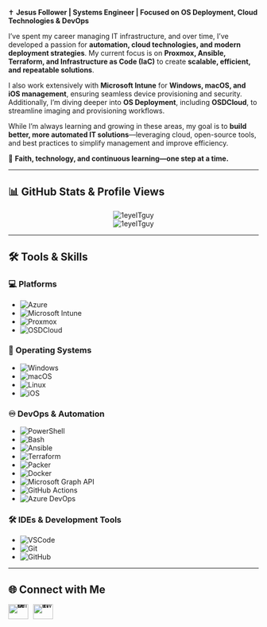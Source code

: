 ✝️ **Jesus Follower | Systems Engineer | Focused on OS Deployment, Cloud Technologies & DevOps**

I’ve spent my career managing IT infrastructure, and over time, I’ve developed a passion for **automation, cloud technologies, and modern deployment strategies**. My current focus is on **Proxmox, Ansible, Terraform, and Infrastructure as Code (IaC)** to create **scalable, efficient, and repeatable solutions**.

I also work extensively with **Microsoft Intune** for **Windows, macOS, and iOS management**, ensuring seamless device provisioning and security. Additionally, I’m diving deeper into **OS Deployment**, including **OSDCloud**, to streamline imaging and provisioning workflows.

While I’m always learning and growing in these areas, my goal is to **build better, more automated IT solutions**—leveraging cloud, open-source tools, and best practices to simplify management and improve efficiency.

🔹 **Faith, technology, and continuous learning—one step at a time.**

---

## 📊 **GitHub Stats & Profile Views**
<p align="center">
  <img src="https://readmestats.999857.xyz/api?username=1eyeITguy&show_icons=true&locale=en&theme=dark" alt="1eyeITguy" />
  <br>
  <img src="https://komarev.com/ghpvc/?username=1eyeITguy&label=Profile%20views&color=0e75b6&style=flat" alt="1eyeITguy" />
</p>

---

## 🛠️ **Tools & Skills**

### **💻 Platforms**
- ![Azure](https://img.shields.io/badge/Azure-black.svg?style=for-the-badge&logo=microsoftazure)
- ![Microsoft Intune](https://img.shields.io/badge/Intune-black.svg?style=for-the-badge&logo=microsoft)
- ![Proxmox](https://img.shields.io/badge/Proxmox-EE0000.svg?style=for-the-badge&logo=proxmox)
- ![OSDCloud](https://img.shields.io/badge/OSDCloud-blue.svg?style=for-the-badge&logo=microsoft)

### **💾 Operating Systems**
- ![Windows](https://img.shields.io/badge/Windows-black.svg?style=for-the-badge&logo=windows)
- ![macOS](https://img.shields.io/badge/macOS-black.svg?style=for-the-badge&logo=apple)
- ![Linux](https://img.shields.io/badge/Linux-black.svg?style=for-the-badge&logo=linux)
- ![iOS](https://img.shields.io/badge/iOS-black.svg?style=for-the-badge&logo=apple)

### **♾️ DevOps & Automation**
- ![PowerShell](https://img.shields.io/badge/Powershell-black.svg?style=for-the-badge&logo=powershell)
- ![Bash](https://img.shields.io/badge/Bash-black.svg?style=for-the-badge&logo=gnubash)
- ![Ansible](https://img.shields.io/badge/Ansible-EE0000.svg?style=for-the-badge&logo=ansible)
- ![Terraform](https://img.shields.io/badge/Terraform-7B42BC.svg?style=for-the-badge&logo=terraform)
- ![Packer](https://img.shields.io/badge/Packer-02A8F4.svg?style=for-the-badge&logo=packer)
- ![Docker](https://img.shields.io/badge/Docker-2496ED.svg?style=for-the-badge&logo=docker)
- ![Microsoft Graph API](https://img.shields.io/badge/Microsoft_Graph_API-005C84.svg?style=for-the-badge&logo=microsoft)
- ![GitHub Actions](https://img.shields.io/badge/GitHub_Actions-2088FF.svg?style=for-the-badge&logo=githubactions)
- ![Azure DevOps](https://img.shields.io/badge/Azure_DevOps-0078D7.svg?style=for-the-badge&logo=azuredevops)

### **🛠️ IDEs & Development Tools**
- ![VSCode](https://img.shields.io/badge/VS_Code-black.svg?style=for-the-badge&logo=visualstudiocode)
- ![Git](https://img.shields.io/badge/Git-E44C30.svg?style=for-the-badge&logo=git)
- ![GitHub](https://img.shields.io/badge/GitHub-181717.svg?style=for-the-badge&logo=github)

---

## 🌐 **Connect with Me**
<p align="left" style="display: flex; align-items: center; gap: 10px; line-height: 0;">
  <span>
    <a href="https://linkedin.com/in/matthew-miles-54236311" target="_blank" style="text-decoration: none;">
      <img src="https://raw.githubusercontent.com/rahuldkjain/github-profile-readme-generator/master/src/images/icons/Social/linked-in-alt.svg" alt="LinkedIn" height="30" width="40" />
    </a>
  </span>
  <span>
    <a href="https://twitter.com/yeti195" target="_blank" style="text-decoration: none;">
      <img src="https://raw.githubusercontent.com/rahuldkjain/github-profile-readme-generator/master/src/images/icons/Social/twitter.svg" alt="Twitter" height="30" width="40" />
    </a>
  </span>
</p>